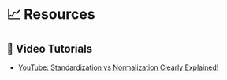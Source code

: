 # 📈 Resources

## 🎥 Video Tutorials
- [YouTube: Standardization vs Normalization Clearly Explained!](https://www.youtube.com/watch?v=sxEqtjLC0aM)
